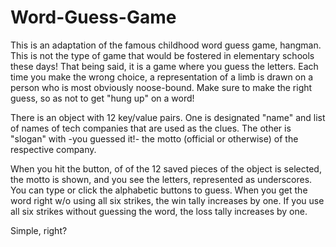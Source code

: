 # Word-Guess-Game
This is an adaptation of the famous childhood word guess game, hangman.  This is not the type of game that would be fostered in elementary schools these days!  That being said, it is a game where you guess the letters.  Each time you make the wrong choice, a representation of a limb is drawn on a person who is most obviously noose-bound.  Make sure to make the right guess, so as not to get "hung up" on a word!


There is an object with 12 key/value pairs.  One is designated "name" and  list of names of tech companies that are used as the clues.  The other is "slogan" with -you guessed it!- the motto (official or otherwise) of the respective company.  

When you hit the button, of of the 12 saved pieces of the object is selected, the motto is shown, and you see the letters, represented as underscores.  You can type or click the alphabetic buttons to guess.  When you get the word right w/o using all six strikes, the win tally increases by one.  If you use all six strikes without guessing the word, the loss tally increases by one.

Simple, right?  